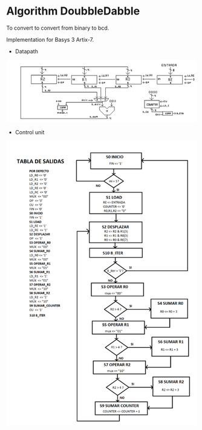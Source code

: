 # Algorithm DoubbleDabble

To convert to convert from binary to bcd.

Implementation for Basys 3 Artix-7.

* Datapath

<img src="https://github.com/Juanvoid01/DoubbleDabble/blob/main/documentation/Ruta%20de%20datos.png" alt="drawing" width="1050"> <br>

* Control unit

<img src="https://github.com/Juanvoid01/DoubbleDabble/blob/main/documentation/Diagrama%20ASM.png" > <br>
